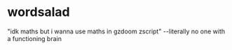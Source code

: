 # wordsalad
"idk maths but i wanna use maths in gzdoom zscript" --literally no one with a functioning brain
